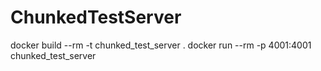 # ChunkedTestServer

docker build --rm -t chunked_test_server .
docker run --rm -p 4001:4001 chunked_test_server